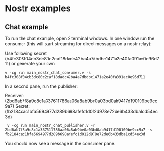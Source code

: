 # Nostr examples

## Chat example

To run the chat example, open 2 terminal windows. In one window run the consumer (this will start streaming for direct messages on a nostr relay):

Use following secret (b4fc308f04cb3dc80c2caf18dadc42ba4a7dbdbc1471a2e40fa091ac0e96d711) or generate your own

```
v -cg run main_nostr_chat_consumer.v -s b4fc308f04cb3dc80c2caf18dadc42ba4a7dbdbc1471a2e40fa091ac0e96d711
```

In a second pane, run the publisher:

Receiver: (2bd6ab7f8a9c8c1a337611786aa06a8ab9be0a03bd0ab9417d190109be9cc9a7)
Secret: (fb2184cac1bfa5694977d289b698afefc1d012d978e72de6b433dba1cd54ec3d)

```
 v -cg run main_nostr_chat_publisher.v -r 2bd6ab7f8a9c8c1a337611786aa06a8ab9be0a03bd0ab9417d190109be9cc9a7 -s fb2184cac1bfa5694977d289b698afefc1d012d978e72de6b433dba1cd54ec3d
```

You should now see a message in the consumer pane.